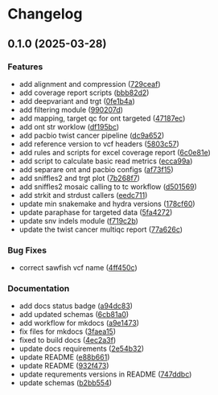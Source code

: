 # Changelog

## 0.1.0 (2025-03-28)


### Features

* add alignment and compression ([729ceaf](https://www.github.com/clinical-genomics-uppsala/fada/commit/729ceafd775453a8d8bc8befc933c08abf2038cb))
* add coverage report scripts ([bbb82d2](https://www.github.com/clinical-genomics-uppsala/fada/commit/bbb82d2c31a25208cd27ddf93923bb9fe3c8e6d5))
* add deepvariant and trgt ([0fe1b4a](https://www.github.com/clinical-genomics-uppsala/fada/commit/0fe1b4a241941eb49a364795da2c41cf72e612a0))
* add filtering module ([990207d](https://www.github.com/clinical-genomics-uppsala/fada/commit/990207df2fa80a9768c91af207df9875fbd8ebb6))
* add mapping, target qc for ont targeted ([47187ec](https://www.github.com/clinical-genomics-uppsala/fada/commit/47187ec3e4cc45625ee238ba1c9ffa17ac999644))
* add ont str worklow ([df195bc](https://www.github.com/clinical-genomics-uppsala/fada/commit/df195bc79037c710f65e896e0b246fc27be8044c))
* add pacbio twist cancer pipeline ([dc9a652](https://www.github.com/clinical-genomics-uppsala/fada/commit/dc9a65208bc5ecf8c8c286e7fc974d04f7ad67d1))
* add reference version to vcf headers ([5803c57](https://www.github.com/clinical-genomics-uppsala/fada/commit/5803c57eb7cc665634b21acbc9399fcec61c2b65))
* add rules and scripts for excel coverage report ([6c0e81e](https://www.github.com/clinical-genomics-uppsala/fada/commit/6c0e81e93b8f64fb59af1522623a4c602831096e))
* add script to calculate basic read metrics ([ecca99a](https://www.github.com/clinical-genomics-uppsala/fada/commit/ecca99ac197af1720b52b61e931f86ad6ea98a0f))
* add separare ont and pacbio configs ([af73f15](https://www.github.com/clinical-genomics-uppsala/fada/commit/af73f15f704dc3558d6332cc75fbcd793e020919))
* add sniffles2 and trgt plot ([7b268f7](https://www.github.com/clinical-genomics-uppsala/fada/commit/7b268f79d0d1524d32245e6d0dfe4d8fcfbe8735))
* add sniffles2 mosaic calling to tc workflow ([d501569](https://www.github.com/clinical-genomics-uppsala/fada/commit/d501569b8c41dd07416f53fba07486b4da8200e4))
* add strkit and strdust callers ([eedc711](https://www.github.com/clinical-genomics-uppsala/fada/commit/eedc711083278153447f5d3c612925f62dbf8031))
* update min snakemake and hydra versions ([178cf60](https://www.github.com/clinical-genomics-uppsala/fada/commit/178cf602a8117d9fb5887dd1be0a7814fe7f7821))
* update paraphase for targeted data ([5fa4272](https://www.github.com/clinical-genomics-uppsala/fada/commit/5fa42722f9697617ca7876beeb18900dc24fa401))
* update snv indels module ([f719c2b](https://www.github.com/clinical-genomics-uppsala/fada/commit/f719c2b6f0fdf19b6aa0154a14ff48335f592ced))
* update the twist cancer multiqc report ([77a626c](https://www.github.com/clinical-genomics-uppsala/fada/commit/77a626c2064214463a81f5ac9ecb6d6128fac645))


### Bug Fixes

* correct sawfish vcf name ([4ff450c](https://www.github.com/clinical-genomics-uppsala/fada/commit/4ff450cfd16901e33c19103ab70d493f37652059))


### Documentation

* add docs status badge ([a94dc83](https://www.github.com/clinical-genomics-uppsala/fada/commit/a94dc83a66e0b93509310fac0b7f93da6578d687))
* add updated schemas ([6cb81a0](https://www.github.com/clinical-genomics-uppsala/fada/commit/6cb81a07c44c2086b48ac8bb4e1e19dff50d61ca))
* add workflow for mkdocs ([a9e1473](https://www.github.com/clinical-genomics-uppsala/fada/commit/a9e147357a1dfadec45fd010df01c4fd597e699e))
* fix files for mkdocs ([3faea15](https://www.github.com/clinical-genomics-uppsala/fada/commit/3faea15fe6e35fe557a5a416e006149575d2b751))
* fixed to build docs ([4ec2a3f](https://www.github.com/clinical-genomics-uppsala/fada/commit/4ec2a3f1a2cd5e6a0d6a5df2a96e39ba46c3267a))
* update docs requirements ([2e54b32](https://www.github.com/clinical-genomics-uppsala/fada/commit/2e54b32f356e387851cf74912d235f387ee9855d))
* update README ([e88b661](https://www.github.com/clinical-genomics-uppsala/fada/commit/e88b661d4f8561be346b74e703924532d514fd75))
* update README ([932f473](https://www.github.com/clinical-genomics-uppsala/fada/commit/932f473a872160dd8d9cc083f60a87c4cfebc60e))
* update requrements versions in README ([747ddbc](https://www.github.com/clinical-genomics-uppsala/fada/commit/747ddbc60dac7c401b2f364a12bc2e8c2ec12eea))
* update schemas ([b2bb554](https://www.github.com/clinical-genomics-uppsala/fada/commit/b2bb5542747c763de0d33f12bfe325839e174200))
